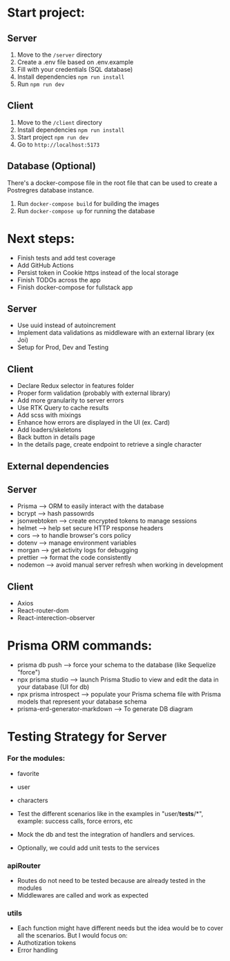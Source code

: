 # Start project:

## Server

1. Move to the `/server` directory
2. Create a .env file based on .env.example
3. Fill with your credentials (SQL database)
4. Install dependencies `npm run install`
5. Run `npm run dev`

## Client

1. Move to the `/client` directory
2. Install dependencies `npm run install`
3. Start project `npm run dev`
4. Go to `http://localhost:5173`

## Database (Optional)

There's a docker-compose file in the root file that can be used to create a Postregres database instance.

1. Run `docker-compose build` for building the images
2. Run `docker-compose up` for running the database

# Next steps:

- Finish tests and add test coverage
- Add GitHub Actions
- Persist token in Cookie https instead of the local storage
- Finish TODOs across the app
- Finish docker-compose for fullstack app

## Server

- Use uuid instead of autoincrement
- Implement data validations as middleware with an external library (ex Joi)
- Setup for Prod, Dev and Testing

## Client

- Declare Redux selector in features folder
- Proper form validation (probably with external library)
- Add more granularity to server errors
- Use RTK Query to cache results
- Add scss with mixings
- Enhance how errors are displayed in the UI (ex. Card)
- Add loaders/skeletons
- Back button in details page
- In the details page, create endpoint to retrieve a single character

## External dependencies

## Server

- Prisma --> ORM to easily interact with the database
- bcrypt --> hash passowrds
- jsonwebtoken --> create encrypted tokens to manage sessions
- helmet --> help set secure HTTP response headers
- cors --> to handle browser's cors policy
- dotenv --> manage environment variables
- morgan --> get activity logs for debugging
- prettier --> format the code consistently
- nodemon --> avoid manual server refresh when working in development

## Client

- Axios
- React-router-dom
- React-interection-observer

# Prisma ORM commands:

- prisma db push --> force your schema to the database (like Sequelize "force")
- npx prisma studio --> launch Prisma Studio to view and edit the data in your database (UI for db)
- npx prisma introspect --> populate your Prisma schema file with Prisma models that represent your database schema
- prisma-erd-generator-markdown --> To generate DB diagram

# Testing Strategy for Server

### For the modules:

- favorite
- user
- characters

- Test the different scenarios like in the examples in "user/**tests**/\*", example: success calls, force errors, etc
- Mock the db and test the integration of handlers and services.
- Optionally, we could add unit tests to the services

### apiRouter

- Routes do not need to be tested because are already tested in the modules
- Middlewares are called and work as expected

### utils

- Each function might have different needs but the idea would be to cover all the scenarios. But I would focus on:
- Authotization tokens
- Error handling
